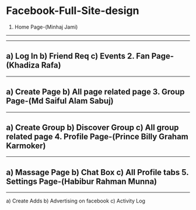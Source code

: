 # Facebook-Full-Site-design

1. Home Page-(Minhaj Jami)
----
------------------------------------------------
  a) Log In
  b) Friend Req
  c) Events
2. Fan Page-(Khadiza Rafa)
----
------------------------------------------------
  a) Create Page
  b) All page related page
3. Group Page-(Md Saiful Alam Sabuj)
----
------------------------------------------------
  a) Create Group
  b) Discover Group
c) All group related page
4. Profile Page-(Prince Billy Graham Karmoker)
----
------------------------------------------------
  a) Massage Page
  b) Chat Box
  c) All Profile tabs
5. Settings Page-(Habibur Rahman Munna)
----
------------------------------------------------
  a) Create Adds
  b) Advertising on facebook
  c) Activity Log
